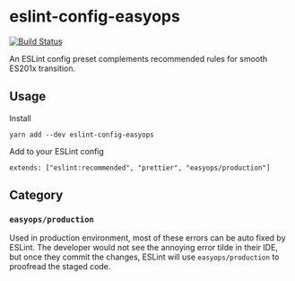 # eslint-config-easyops

[![Build Status](https://travis-ci.org/easyops-cn/eslint-config-easyops.svg?branch=master)](https://travis-ci.org/easyops-cn/eslint-config-easyops)

An ESLint config preset complements recommended rules for smooth ES201x transition.

## Usage

Install

```
yarn add --dev eslint-config-easyops
```

Add to your ESLint config

```
extends: ["eslint:recommended", "prettier", "easyops/production"]
```

## Category

### `easyops/production`

Used in production environment, most of these errors can be auto fixed by ESLint. The developer would not see the annoying error tilde in their IDE, but once they commit the changes, ESLint will use `easyops/production` to proofread the staged code.
